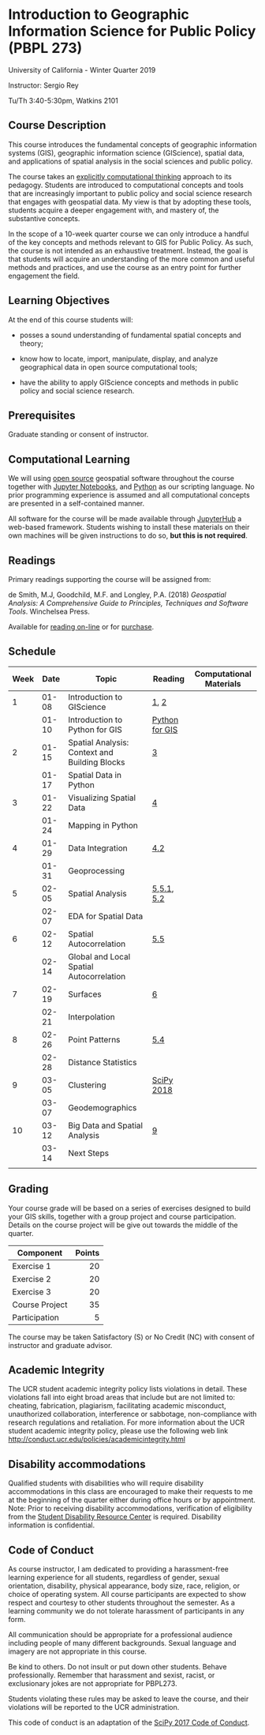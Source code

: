 # Introduction to Geographic Information Science for Public Policy (PBPL 273)  
University of California - Winter Quarter 2019

Instructor: Sergio Rey  

Tu/Th 3:40-5:30pm, Watkins 2101 

## Course Description

This course introduces the fundamental concepts of geographic information
systems (GIS), geographic information science (GIScience), spatial data, and
applications of spatial analysis in the social sciences and public policy.


The course takes an [explicitly computational
thinking](https://computationalthinkingcourse.withgoogle.com/unit) approach to its
pedagogy. Students are introduced to computational concepts and tools that are increasingly
important to public policy and social science research that engages with
geospatial data. My view is that by adopting these tools, students acquire a
deeper engagement with, and mastery of, the substantive concepts.

In the scope of a 10-week quarter course we can only introduce a handful of the
key concepts and methods relevant to GIS for Public Policy. As such, the
course is not intended as an exhaustive treatment. Instead, the goal is that
students will acquire an understanding of the more common and useful methods
and practices, and use the course as an entry point for further engagement the
field.

## Learning Objectives

At the end of this course students will:

-   posses a sound understanding of fundamental spatial concepts and theory;

-   know how to locate, import, manipulate, display, and analyze
    geographical data in open source computational tools;

-   have the ability to apply GIScience concepts and methods in public policy and
    social science research.

## Prerequisites

Graduate standing or consent of instructor.

## Computational Learning

We will using [open source](https://en.wikipedia.org/wiki/Open-source_software) geospatial software throughout the course together with [Jupyter Notebooks](https://jupyter.org), and [Python](https://python.org) as our scripting language. No prior programming experience is assumed and all computational concepts are presented in a self-contained manner.

All software for the course will be made available through [JupyterHub](https://jupyter.org/) a web-based framework. Students wishing to install these materials on their own machines will be given instructions to do so, **but this is not required**.

## Readings

Primary readings supporting the course will be assigned from:

de Smith, M.J, Goodchild, M.F. and Longley, P.A. (2018) _Geospatial Analysis: A Comprehensive Guide to Principles, Techniques and Software Tools_. Winchelsea Press.

Available for [reading on-line](http://www.spatialanalysisonline.com/HTML/index.html) or for [purchase](https://www.amazon.com/Geospatial-Analysis-Comprehensive-Michael-Smith/dp/1912556030).


## Schedule



| Week |  Date | Topic                                         | Reading                       | Computational Materials |
|------|-------|-----------------------------------------------|-------------------------------|-------------------------|
|    1 | 01-08 | Introduction to GIScience                     | [1][ch 1], [2][ch 2]          |                         |
|      | 01-10 | Introduction to Python for GIS                | [Python for GIS][ucgis]       |                         |
|    2 | 01-15 | Spatial Analysis: Context and Building Blocks | [3][ch 3]                     |                         |
|      | 01-17 | Spatial Data in Python                        |                               |                         |
|    3 | 01-22 | Visualizing Spatial Data                      | [4][ch 4]                     |                         |
|      | 01-24 | Mapping in Python                             |                               |                         |
|    4 | 01-29 | Data Integration                              | [4.2][4.2]                    |                         |
|      | 01-31 | Geoprocessing                                 |                               |                         |
|    5 | 02-05 | Spatial Analysis                              | [5][5],[5.1][5.1], [5.2][5.2] |                         |
|      | 02-07 | EDA for Spatial Data                          |                               |                         |
|    6 | 02-12 | Spatial Autocorrelation                       | [5.5][5.5]                    |                         |
|      | 02-14 | Global and Local Spatial Autocorrelation      |                               |                         |
|    7 | 02-19 | Surfaces                                      | [6][6]                        |                         |
|      | 02-21 | Interpolation                                 |                               |                         |
|    8 | 02-26 | Point Patterns                                | [5.4][5.4]                    |                         |
|      | 02-28 | Distance Statistics                           |                               |                         |
|    9 | 03-05 | Clustering                                    | [SciPy 2018][SciPy 2018]      |                         |
|      | 03-07 | Geodemographics                               |                               |                         |
|   10 | 03-12 | Big Data and Spatial Analysis                 | [9][9]                        |                         |
|      | 03-14 | Next Steps                                    |                               |                         |
|      |       |                                               |                               |                         |

## Grading

Your course grade will be based on a series of exercises designed to build your
GIS skills, together with a group project and course participation. Details on
the course project will be give out towards the middle of the quarter.

| Component      | Points |
|----------------|-------:|
| Exercise 1     |     20 |
| Exercise 2     |     20 |
| Exercise 3     |     20 |
| Course Project |     35 |
| Participation  |      5 |

The course may be taken Satisfactory (S) or No Credit (NC) with consent
of instructor and graduate advisor.

## Academic Integrity

The UCR student academic integrity policy lists violations in detail.
These violations fall into eight broad areas that include but are not
limited to: cheating, fabrication, plagiarism, facilitating academic
misconduct, unauthorized collaboration, interference or sabbotage,
non-compliance with research regulations and retaliation. For more
information about the UCR student academic integrity policy, please use
the following web link
<http://conduct.ucr.edu/policies/academicintegrity.html>

## Disability accommodations

Qualified students with disabilities who will require disability
accommodations in this class are encouraged to make their requests to me
at the beginning of the quarter either during office hours or by
appointment. Note: Prior to receiving disability accommodations,
verification of eligibility from the [Student Disability Resource
Center](http://sdrc.ucr.edu/) is required. Disability information is
confidential.

## Code of Conduct

As course instructor, I am dedicated to providing a harassment-free
learning experience for all students, regardless of gender, sexual
orientation, disability, physical appearance, body size, race, religion,
or choice of operating system. All course participants are expected to
show respect and courtesy to other students throughout the semester. As
a learning community we do not tolerate harassment of participants in
any form.

All communication should be appropriate for a professional audience
including people of many different backgrounds. Sexual language and
imagery are not appropriate in this course.

Be kind to others. Do not insult or put down other students. Behave
professionally. Remember that harassment and sexist, racist, or
exclusionary jokes are not appropriate for PBPL273.

Students violating these rules may be asked to leave the course, and
their violations will be reported to the UCR administration.

This code of conduct is an adaptation of the [SciPy 2017 Code of
Conduct](https://scipy2017.scipy.org/ehome/220975/493434/).


[ch 1]: http://www.spatialanalysisonline.com/HTML/introduction_and_terminology.htm 
[ch 2]: http://www.spatialanalysisonline.com/HTML/conceptual_frameworks_for_spat.htm
[ch 3]: http://www.spatialanalysisonline.com/HTML/methodological_context.htm
[ch 4]: http://www.spatialanalysisonline.com/HTML/building_blocks_of_spatial_ana.htm
[4.2]: http://www.spatialanalysisonline.com/HTML/geometric_and_related_operatio.htm 
[5]: http://www.spatialanalysisonline.com/HTML/building_blocks_of_spatial_ana.htm
[5.1]: http://www.spatialanalysisonline.com/HTML/statistical_methods_and_spatia.htm 
[5.2]:  http://www.spatialanalysisonline.com/HTML/exploratory_spatial_data_analy.htm
[5.4]: http://www.spatialanalysisonline.com/HTML/point_sets_and_distance_statis.htm
[5.5]:  http://www.spatialanalysisonline.com/HTML/spatial_autocorrelation.htm
[6]: http://www.spatialanalysisonline.com/HTML/surface_and_field_analysis.htm
[7]: http://www.spatialanalysisonline.com/HTML/network_and_location_analysis.htm
[SciPy 2018]: http://conference.scipy.org/proceedings/scipy2018/serge_rey.html
[9]: http://www.spatialanalysisonline.com/HTML/afterword.htm


[JupyterHub]: https://geodatascience.net/hub/user-redirect/git-pull?repo=https%3A%2F%2Fgithub.com%2Fsjsrey%2Fpbpl273w19&app=notebook 
[0110a]: https://geodatascience.net/hub/user-redirect/git-pull?repo=https%3A%2F%2Fgithub.com%2Fsjsrey%2Fpbpl273w19&branch=master&subPath=notebooks%2F0110%2FA0_notebook_intro.ipynb&app=notebook
[0110b]: https://geodatascience.net/hub/user-redirect/git-pull?repo=https%3A%2F%2Fgithub.com%2Fsjsrey%2Fpbpl273w19&branch=master&subPath=notebooks%2F0110&app=notebook
[gp]: https://geodatascience.net/hub/user-redirect/git-pull?repo=https%3A%2F%2Fgithub.com%2Fsjsrey%2Fpbpl273w19&branch=master&subPath=notebooks%2F0117&app=notebook
[ucgis]: https://gistbok.ucgis.org/bok-topics/python-gis
